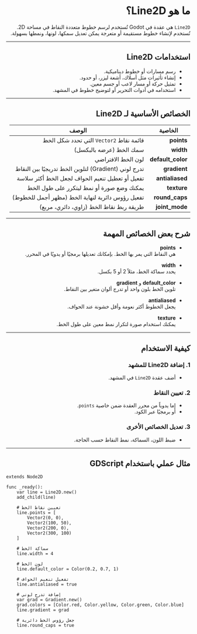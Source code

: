 
<div dir=rtl>

# ما هو Line2D؟

`Line2D` هي عقدة في Godot تُستخدم لرسم خطوط متعددة النقاط في مساحة 2D.  
تُستخدم لإنشاء خطوط مستقيمة أو متعرجة يمكن تعديل سمكها، لونها، ونمطها بسهولة.

---

## استخدامات Line2D

- رسم مسارات أو خطوط ديناميكية.
- إنشاء تأثيرات مثل أسلاك، أشعة ليزر، أو حدود.
- تمثيل حركة أو مسار لاعب أو جسم معين.
- استخدامه في أدوات التحرير أو لتوضيح خطوط في المشهد.

---

## الخصائص الأساسية لـ Line2D

| الخاصية           | الوصف                                                |
|-------------------|-----------------------------------------------------|
| **points**        | قائمة نقاط `Vector2` التي تحدد شكل الخط              |
| **width**         | سمك الخط (عرضه بالبكسل)                              |
| **default_color** | لون الخط الافتراضي                                  |
| **gradient**      | تدرج لوني (Gradient) لتلوين الخط تدريجيًا بين النقاط |
| **antialiased**   | تفعيل أو تعطيل تنعيم الحواف لجعل الخط أكثر سلاسة     |
| **texture**       | يمكنك وضع صورة أو نمط ليتكرر على طول الخط           |
| **round_caps**    | تفعيل رؤوس دائرية لنهاية الخط (مظهر أجمل للخطوط)     |
| **joint_mode**    | طريقة ربط نقاط الخط (زاوي، دائري، مربع)              |

---

## شرح بعض الخصائص المهمة

- **points**  
  هي النقاط التي يمر بها الخط. بإمكانك تعديلها برمجيًا أو يدويًا في المحرر.

- **width**  
  يحدد سماكة الخط، مثلاً 2 أو 5 بكسل.

- **default_color** و **gradient**  
  تلوين الخط بلون واحد أو تدرج ألوان متغير بين النقاط.

- **antialiased**  
  يجعل الخطوط أكثر نعومة وأقل خشونة عند الحواف.

- **texture**  
  يمكنك استخدام صورة لتكرار نمط معين على طول الخط.

---

## كيفية الاستخدام

### 1. إضافة Line2D للمشهد

- أضف عقدة `Line2D` في المشهد.

### 2. تعيين النقاط

- إما يدوياً من محرر العقدة ضمن خاصية `points`.
- أو برمجيًا عبر الكود.

### 3. تعديل الخصائص الأخرى

- ضبط اللون، السماكة، نمط النقاط حسب الحاجة.

---

## مثال عملي باستخدام GDScript
<div dir=ltr>

```gdscript
extends Node2D

func _ready():
    var line = Line2D.new()
    add_child(line)

    # تعيين نقاط الخط
    line.points = [
        Vector2(0, 0),
        Vector2(100, 50),
        Vector2(200, 0),
        Vector2(300, 100)
    ]

    # سماكة الخط
    line.width = 4

    # لون الخط
    line.default_color = Color(0.2, 0.7, 1)

    # تفعيل تنعيم الحواف
    line.antialiased = true

    # إضافة تدرج لوني
    var grad = Gradient.new()
    grad.colors = [Color.red, Color.yellow, Color.green, Color.blue]
    line.gradient = grad

    # جعل رؤوس الخط دائرية
    line.round_caps = true
```